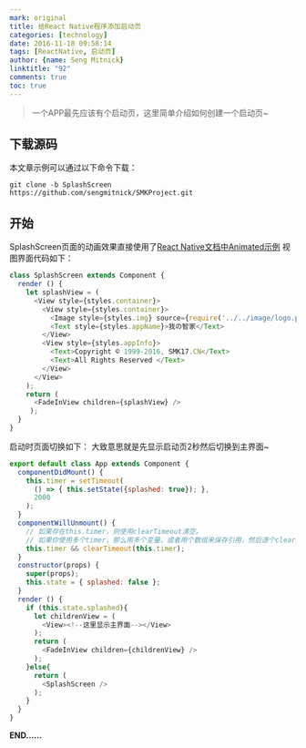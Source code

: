 ```yaml
---
mark: original
title: 给React Native程序添加启动页
categories: [technology]
date: 2016-11-18 09:58:14
tags: [ReactNative, 启动页]
author: {name: Seng Mitnick}
linktitle: "92"
comments: true
toc: true
---
```

> 一个APP最先应该有个启动页，这里简单介绍如何创建一个启动页~

## 下载源码
本文章示例可以通过以下命令下载：<!--more-->

~~~ shell
git clone -b SplashScreen https://github.com/sengmitnick/SMKProject.git
~~~

## 开始
SplashScreen页面的动画效果直接使用了[React Native文档中Animated示例](http://reactnative.cn/docs/0.37/animated.html#content)
视图界面代码如下：
~~~ javascript
class SplashScreen extends Component {
  render () {
    let splashView = (
      <View style={styles.container}>
        <View style={styles.container}>
          <Image style={styles.img} source={require('../../image/logo.png')}/>
          <Text style={styles.appName}>我の智家</Text>
        </View>
        <View style={styles.appInfo}>
          <Text>Copyright © 1999-2016, SMK17.CN</Text>
          <Text>All Rights Reserved </Text>
        </View>
      </View>
    );
    return (
      <FadeInView children={splashView} />
     );
  }
}
~~~

启动时页面切换如下：
大致意思就是先显示启动页2秒然后切换到主界面~
~~~ javascript
export default class App extends Component {
  componentDidMount() {
    this.timer = setTimeout(
      () => { this.setState({splashed: true}); },
      2000
    );
  }
  componentWillUnmount() {
    // 如果存在this.timer，则使用clearTimeout清空。
    // 如果你使用多个timer，那么用多个变量，或者用个数组来保存引用，然后逐个clear
    this.timer && clearTimeout(this.timer);
  }
  constructor(props) {
    super(props);
    this.state = { splashed: false };
  }
  render () {
    if (this.state.splashed){
      let childrenView = (
      	<View><!--这里显示主界面--></View>
      );
      return (
        <FadeInView children={childrenView} />
      );
    }else{
      return (
        <SplashScreen />
      );
    }
  }
}
~~~

**END……**